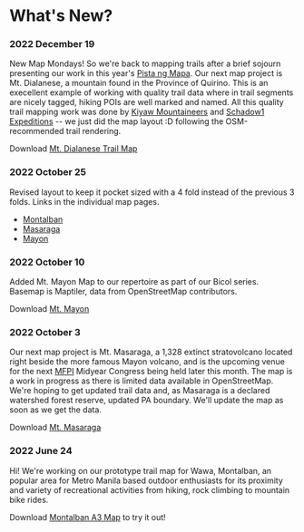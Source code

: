 # What's New?

### 2022 December 19

New Map Mondays! So we're back to mapping trails after a brief sojourn presenting our work in this year's [Pista ng Mapa](https://www.facebook.com/PistaNgMapaPH/). Our next map project is Mt. Dialanese, a mountain found in the Province of Quirino. This is an execellent example of working with quality trail data where in trail segments are nicely tagged, hiking POIs are well marked and named. All this quality trail mapping work was done by [Kiyaw Mountaineers](https://www.facebook.com/kiyawmountaineers/) and [Schadow1 Expeditions](https://www.s1expeditions.com/) -- we just did the map layout :D following the OSM-recommended trail rendering.

Download [Mt. Dialanese Trail Map](04-dialanese.html)

### 2022 October 25

Revised layout to keep it pocket sized with a 4 fold instead of the previous 3 folds. Links in the individual map pages.
* [Montalban](01-montalban.html)
* [Masaraga](02-masaraga.html)
* [Mayon](03-mayon.html)


### 2022 October 10

Added Mt. Mayon Map to our repertoire as part of our Bicol series. Basemap is Maptiler, data from OpenStreetMap contributors.

Download [Mt. Mayon](https://bit.ly/3CHXacG)

### 2022 October 3

Our next map project is Mt. Masaraga, a 1,328 extinct stratovolcano located right beside the more famous Mayon volcano, and is the upcoming venue for the next [MFPI](https://www.mfpi.org) Midyear Congress being held later this month. The map is a work in progress as there is limited data available in OpenStreetMap. We're hoping to get updated trail data and, as Masaraga is a declared watershed forest reserve, updated PA boundary. We'll update the map as soon as we get the data.

Download [Mt. Masaraga](https://bit.ly/3UX9igL)

### 2022 June 24

Hi! We're working on our prototype trail map for Wawa, Montalban, an popular area for Metro Manila based outdoor enthusiasts for its proximity and variety of recreational activities from hiking, rock climbing to mountain bike rides.

Download [Montalban A3 Map](https://bit.ly/3QaQoRl) to try it out!
